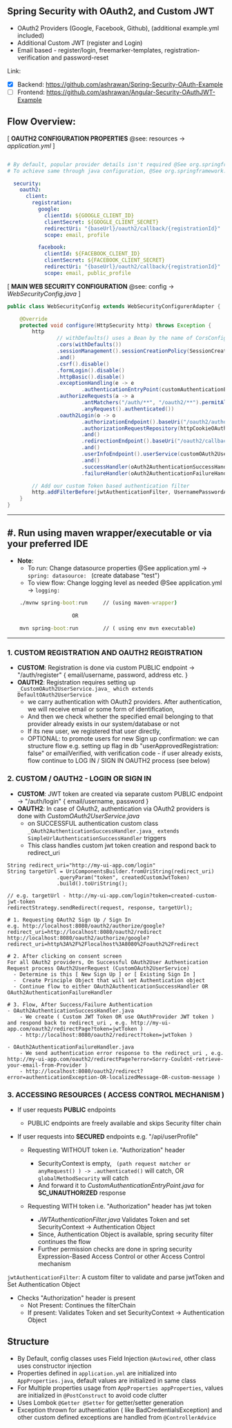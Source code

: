 ## Spring Security with OAuth2, and Custom JWT
- OAuth2 Providers (Google, Facebook, Github), (additional example.yml included)
- Additional Custom JWT (register and Login)
- Email based - register/login, freemarker-templates, registration-verification and password-reset

 Link:
- [x] Backend: https://github.com/ashrawan/Spring-Security-OAuth-Example
- [ ] Frontend: https://github.com/ashrawan/Angular-Security-OAuthJWT-Example

## Flow Overview:

[ __OAUTH2 CONFIGURATION PROPERTIES__ @see: resources -> _application.yml_ ]

```yaml

# By default, popular provider details isn't required @See org.springframework.security.config.oauth2.client.CommonOAuth2Provider
# To achieve same through java configuration, @See org.springframework.security.oauth2.client.registration.ClientRegistrationRepository that register ClientRegistration Object

  security:
    oauth2:
      client:
        registration:
          google:
            clientId: ${GOOGLE_CLIENT_ID}
            clientSecret: ${GOOGLE_CLIENT_SECRET}
            redirectUri: "{baseUrl}/oauth2/callback/{registrationId}"
            scope: email, profile

          facebook:
            clientId: ${FACEBOOK_CLIENT_ID}
            clientSecret: ${FACEBOOK_CLIENT_SECRET}
            redirectUri: "{baseUrl}/oauth2/callback/{registrationId}"
            scope: email, public_profile

```

[ __MAIN WEB SECURITY CONFIGURATION__ @see: config -> _WebSecurityConfig.java_ ]

```java
public class WebSecurityConfig extends WebSecurityConfigurerAdapter {

    @Override
    protected void configure(HttpSecurity http) throws Exception {
        http
                // withDefaults() uses a Bean by the name of CorsConfigurationSource
                .cors(withDefaults())
                .sessionManagement().sessionCreationPolicy(SessionCreationPolicy.STATELESS)
                .and()
                .csrf().disable()
                .formLogin().disable()
                .httpBasic().disable()
                .exceptionHandling(e -> e
                        .authenticationEntryPoint(customAuthenticationEntryPoint))
                .authorizeRequests(a -> a
                        .antMatchers("/auth/**", "/oauth2/**").permitAll()
                        .anyRequest().authenticated())
                .oauth2Login(o -> o
                        .authorizationEndpoint().baseUri("/oauth2/authorize")
                        .authorizationRequestRepository(httpCookieOAuth2AuthorizationRequestRepository)
                        .and()
                        .redirectionEndpoint().baseUri("/oauth2/callback/*")
                        .and()
                        .userInfoEndpoint().userService(customOAuth2UserService)
                        .and()
                        .successHandler(oAuth2AuthenticationSuccessHandler)
                        .failureHandler(oAuth2AuthenticationFailureHandler));

        // Add our custom Token based authentication filter
        http.addFilterBefore(jwtAuthenticationFilter, UsernamePasswordAuthenticationFilter.class);
    }
}
```

---

## #. Run using maven wrapper/executable or via your preferred IDE

- __Note__:
  - To run: Change datasource properties @See application.yml -> ```spring: datasource: ``` (create database "test")
  - To view flow: Change logging level as needed @See application.yml -> ```logging:```

```cmd
    ./mvnw spring-boot:run     // (using maven-wrapper)
                    
                     OR     
                    
    mvn spring-boot:run        // ( using env mvn executable)
```
---  

### 1. CUSTOM REGISTRATION AND OAUTH2 REGISTRATION

- __CUSTOM__: Registration is done via custom PUBLIC endpoint -> "/auth/register" { email/username, password, address etc. }
- __OAUTH2__: Registration requires setting up `_CustomOAuth2UserService.java_ which extends DefaultOAuth2UserService`   
  - we carry authentication with OAuth2 providers. After authentication, we will receive email or some form of identification,  
  - And then we check whether the specified email belonging to that provider already exists in our system/database or not  
  - If its new user, we registered that user directly,  
  - OPTIONAL: to promote users for new Sign up confirmation: we can structure flow e.g. setting up flag in db "userApprovedRegistration: false" or
  emailVerified, with verification code - if user already exists, flow continue to LOG IN / SIGN IN OAUTH2 process (see below)

### 2. CUSTOM / OAUTH2 - LOGIN OR SIGN IN

- __CUSTOM__: JWT token are created via separate custom PUBLIC endpoint -> "/auth/login"  { email/username, password }
- __OAUTH2__: In case of OAuth2, authentication via OAuth2 providers is done with _CustomOAuth2UserService.java_
    - on SUCCESSFUL authentication custom class `_OAuth2AuthenticationSuccessHandler.java_ extends SimpleUrlAuthenticationSuccessHandler` triggers
    - This class handles custom jwt token creation and respond back to redirect_uri

```
String redirect_uri="http://my-ui-app.com/login"
String targetUrl = UriComponentsBuilder.fromUriString(redirect_uri)
                .queryParam("token", createdCustomJwtToken)
                .build().toUriString();

// e.g. targetUrl - http://my-ui-app.com/login?token=created-custom-jwt-token
redirectStrategy.sendRedirect(request, response, targetUrl);
```

```text
# 1. Requesting OAuth2 Sign Up / Sign In
e.g. http://localhost:8080/oauth2/authorize/google?redirect_uri=http://localhost:8080/oauth2/redirect  
http://localhost:8080/oauth2/authorize/google?redirect_uri=http%3A%2F%2Flocalhost%3A8080%2Foauth2%2Fredirect

# 2. After clicking on consent screen
For all OAuth2 providers, On Successful OAuth2User Authentication Request process OAuth2UserRequest (CustomOAuth2UserService) 
  - Determine is this [ New Sign Up ] or [ Existing Sign In ]
  -  Create Principle Object that will set Authentication object
  - Continue flow to either OAuth2AuthenticationSuccessHandler OR OAuth2AuthenticationFailureHandler

# 3. Flow, After Success/Failure Authentication  
- OAuth2AuthenticationSuccessHandler.java
    - We create ( Custom JWT Token OR use OAuthProvider JWT token ) and respond back to redirect_uri , e.g. http://my-ui-app.com/oauth2/redirectPage?token=jwtToken )
    - http://localhost:8080/oauth2/redirect?token=jwtToken )

- OAuth2AuthenticationFailureHandler.java
    - We send authentication error response to the redirect_uri , e.g. http://my-ui-app.com/oauth2/redirectPage?error=Sorry-Couldnt-retrieve-your-email-from-Provider )
    - http://localhost:8080/oauth2/redirect?error=authenticationException-OR-localizedMessage-OR-custom-message )
```

### 3. ACCESSING RESOURCES ( ACCESS CONTROL MECHANISM )

- If user requests __PUBLIC__ endpoints
    - PUBLIC endpoints are freely available and skips Security filter chain

- If user requests into __SECURED__ endpoints e.g. "/api/userProfile"
    - Requesting WITHOUT token i.e. "Authorization" header
        - SecurityContext is empty, ` (path request matcher or anyRequest() ) -> .authenticated()` will catch, OR `globalMethodSecurity` will catch
        - And forward it to _CustomAuthenticationEntryPoint.java_ for __SC_UNAUTHORIZED__ response

    - Requesting WITH token i.e. "Authorization" header has jwt token
        - _JWTAuthenticationFilter.java_ Validates Token and set SecurityContext -> Authentication Object
        - Since, Authentication Object is available, spring security filter continues the flow
        - Further permission checks are done in spring security Expression-Based Access Control or other Access Control mechanism

`jwtAuthenticationFilter`: A custom filter to validate and parse jwtToken and Set Authentication Object

- Checks "Authorization" header is present
    - Not Present: Continues the filterChain
    - If present: Validates Token and set SecurityContext -> Authentication Object

## Structure

- By Default, config classes uses Field Injection `@Autowired`, other class uses constructor injection
- Properties defined in `application.yml` are initialized into `AppProperties.java`, default values are initialized in same class
- For Multiple properties usage from `AppProperties appProperties`, values are initialized in `@PostConstruct` to avoid code clutter
- Uses Lombok `@Getter @Setter` for getter/setter generation
- Exception thrown for authentication ( like BadCredentialsException) and other custom defined exceptions are handled from `@ControllerAdvice`
